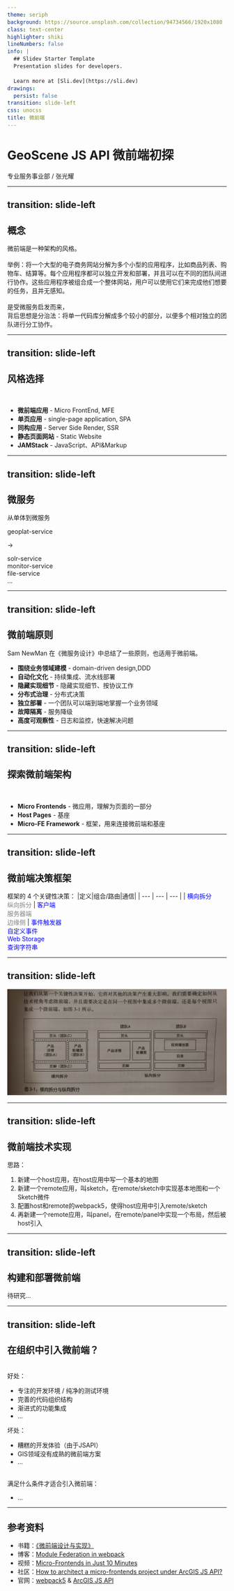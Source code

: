 ```yaml
---
theme: seriph
background: https://source.unsplash.com/collection/94734566/1920x1080
class: text-center
highlighter: shiki
lineNumbers: false
info: |
  ## Slidev Starter Template
  Presentation slides for developers.

  Learn more at [Sli.dev](https://sli.dev)
drawings:
  persist: false
transition: slide-left
css: unocss
title: 微前端
---
```


# GeoScene JS API 微前端初探

<div class="pt-12">
  <span @click="$slidev.nav.next" class="px-2 py-1 rounded cursor-pointer" hover="bg-white bg-opacity-10">
    专业服务事业部 / 张光耀
  </span>
</div>

<!--
各位同事好，很长时间没有和大家做技术分享了。
今天分享的主题叫《GeoScene JS API 微前端初探》。
主要内容是两部分，一部分讲微前端，一部分结合JSAPI做了一个demo。
-->

---
transition: slide-left
---

## 概念

微前端是一种架构的风格。
<br/>
<br/>
举例：将一个大型的电子商务网站分解为多个小型的应用程序，比如商品列表、购物车、结算等。每个应用程序都可以独立开发和部署，并且可以在不同的团队间进行协作。这些应用程序被组合成一个整体网站，用户可以使用它们来完成他们想要的任务，且并无感知。
<br/>
<br/>
是受微服务启发而来，
<br/>
背后思想是分治法：将单一代码库分解成多个较小的部分，以便多个相对独立的团队进行分工协作。

<!--
首先我们来了解概念。
从定义上讲，微前端是一种架构风格，举一个例子的话，就是将一个大型的电子商务网站分解为多个小型的应用程序，比如商品列表、购物车、结算等。每个应用程序都可以独立开发和部署，并且可以在不同的团队间进行协作。这些应用程序被组合成一个整体网站，用户可以使用它们来完成他们想要的任务，且并无感知。
微前端并不是一个很新的概念，它是受微服务启发而来。
微服务这种后端架构，韩松哥之前也做过分享。
背后的主要思想就是分治法：将单一代码库分解成多个较小的部分，以便多个相对独立的团队进行分工协作。
-->

---
transition: slide-left
---

## 风格选择

<br/>

- **微前端应用** - Micro FrontEnd, MFE
- **单页应用** - single-page application, SPA
- **同构应用** - Server Side Render, SSR
- **静态页面网站** - Static Website
- **JAMStack** - JavaScript、API&Markup

<!--
既然是一种风格，那么关于前端架构风格，
主流上，总过有这5种架构风格。
第一种就是今天的主角，微前端。
第二种就是我们现在的架构风格，单页面应用。
第三种叫同构应用，简单理解就是SSR，服务端渲染。
第四种，静态页面网站，就是老式的，通过锚点跳转的网站。
第五种，JAMStack，是JavaScript、API和标记语言的结合，被称为下一代前端开发架构。
那么前端生态在不断地发展中，孕育出了这些用于解决不同问题的不同架构。这些架构风格都有各自的优缺点。
微前端作为其中之一，为我们提供一种的选择。我们拥有选择它或不选择它的权利，那么我们现在去了解它，然后评判我们是否应该选择它。
-->

---
transition: slide-left
---

## 微服务

从单体到微服务

<div class="flex">
  <div class="flex items-center">
    <div>
      <p>geoplat-service</p>
    </div>
  </div>
  <div class="flex items-center">
    <div class="p-8">
      <p> -> </p>
    </div>
  </div>
  <div class="flex items-center">
    <div>
      <p>
      solr-service<br/>
      monitor-service<br/>
      file-service<br/>
      ...
      </p>
    </div>
  </div>
</div>

<!--
既然微前端是启发自微服务，那么我们需要简单交代一下微服务。拿我们公司的后台服务举例：
最初我们是用单体架构，所有的代码都放在一个代码库中，比如叫geoplat-service。随着业务线的拓展和功能的不断丰富，我们就从单体架构逐步地迁移到了微服务构架，派生出了如solr-service，专门做查询；monitor-service，专门做监控；和file-service，专门做文件管理，等等等。
在项目实施中，微服务也工作地很好。
既然微服务在后端上工作的很好，那么在前端是不是也可以借鉴过来。
-->

---
transition: slide-left
---

## 微前端原则

Sam NewMan 在《微服务设计》中总结了一些原则，也适用于微前端。

- **围绕业务领域建模** - domain-driven design,DDD
- **自动化文化** - 持续集成、流水线部署
- **隐藏实现细节** - 隐藏实现细节、按协议工作
- **分布式治理** - 分布式决策
- **独立部署** - 一个团队可以端到端地掌握一个业务领域
- **故障隔离** - 服务降级
- **高度可观察性** - 日志和监控，快速解决问题

<!--
在实践微前端之前，我们先了解一下微前端的原则。
这个大兄弟在《微服务设计》这本书中总结了7条原则，适用于微服务，同样也适用于微前端。
因为时间关系，我并不会逐一解释这些原则。
把他们放在这里，目的是想告诉大家，微前端也是有原则来指导项目开发过程的。
-->

---
transition: slide-left
---

## 探索微前端架构

<br/>

- **Micro Frontends** - 微应用，理解为页面的一部分
- **Host Pages** - 基座
- **Micro-FE Framework** - 框架，用来连接微前端和基座

<!--
假如我们现在要做微前端，那么微前端的架构应该是怎么样的呢？
大体上，微前端的架构是分为了三个部分，
分别是微应用，它理解为页面的一部分。比如说cim-map中的标绘组件，在地图的右侧有一个功能按钮，我们点击之后，弹出一块面板，面板内是标绘的业务逻辑。这块面板我们就可以拆分出来，作为一个微前端。可以近似地理解为微件，但是微前端和微件本质上有不同。
这是第一部分微应用，第二部分是基座或者叫主应用，也拿cim-map来举例的话，就是一个空的页面，只有一个纯净的底图，或者底图都没有，它只是充当的一个容器，它的职责应该做好一些系统最基本的功能，比如布局、路由、权限...然后暴露出很多的插槽给我们的微前端们。
这是第二部分，那么第三部分就是我们的框架，它的作用是用连接我们的基座和微前端，它要来管理我们的基座加载或者是卸载我们的微前端。
-->

---
transition: slide-left
---

## 微前端决策框架

框架的 4 个关键性决策：
|定义|组合/路由|通信|
| --- | --- | --- |
| <font color='blue'>横向拆分</font> <br/> <font color='gray'>纵向拆分</font> | <font color='blue'>客户端</font> <br/> <font color='gray'>服务器端</font> <br/><font color='gray'>边缘侧</font> | <font color='blue'>事件触发器</font> <br/> <font color='blue'>自定义事件</font> <br/><font color='blue'>Web Storage</font> <br/><font color='blue'>查询字符串</font>

<!--
我们首先来讨论框架，框架有4个关键性的决策，分别是定义、组合、路由和通信。
第一个定义，主要指的是拆分方式。拆分方式分两种，横向和纵向。横向拆分就是同一个视图中集成多个微前端；纵向拆分就是每个视图中只集成一个微前端。我们直接看一张示意图吧。

第二和第三是组合和路由，就是指的在什么地方去组合和路由我们的微前端。有三种方式，分别是客户端、服务器端和边缘侧。直接在前端控制微服务的加载和路由，那么就是客户端。如果是在后端先组合好微前端，再一并推送到前端，这种方式就是服务器端。还有一种方式，就是在CDN层，由CND厂商提供方式进行微前端的组装，叫边缘侧。
最后是通信，微前端的通信方式主要有事件触发器、自定义事件、WebStorage、查询字符串四种。
-->

---
transition: slide-left
---

![image](/slides.assets/view.jpg)

<!--
左侧，在同一个视图中集成了多个微前端，那么它就是横向拆分；右侧，在每个视图只集成一个微前端，那么就是纵向拆分。
地图应用就非常适合横向拆分，而门户和运维管理则更适合纵向拆分。
-->

---
transition: slide-left
---

## 微前端技术实现

思路：
1. 新建一个host应用，在host应用中写一个基本的地图
2. 新建一个remote应用，叫sketch，在remote/sketch中实现基本地图和一个Sketch微件
3. 配置host和remote的webpack5，使得host应用中引入remote/sketch
4. 再新建一个remote应用，叫panel，在remote/panel中实现一个布局，然后被host引入

<!--
我们直接来看一个简单的demo。
-->

---
transition: slide-left
---

## 构建和部署微前端

待研究...

<!--
构建和部署还待研究，就先不讲了。
-->

---
transition: slide-left
---

## 在组织中引入微前端？

<br/>
<div class="flex">
  <div class="w-1/2 p-4">
    好处：
    <ul>
    <li> 专注的开发环境 / 纯净的测试环境 </li>
    <li> 完善的代码组织结构 </li>
    <li> 渐进式的功能集成 </li>
    <li> ... </li>
    </ul>
  </div>
  <div class="w-1/2 p-4">
    坏处：
    <ul>
    <li> 糟糕的开发体验（由于JSAPI） </li>
    <li> GIS领域没有成熟的微前端方案 </li>
    <li> ... </li>
    <br/>
    </ul>
    满足什么条件才适合引入微前端：
    <ul>
    <li> ... </li>
    </ul>
  </div>
</div>

<!--
我们现在回到最开始的问题，来讨论是否要选择微前端这种架构风格。
从我实践这个demo看来，它有一些好处，如专注的开发环境 / 纯净的测试环境 、完善的代码组织结构和渐进式的功能集成。当然它有也一些坏处，如糟糕的开发体验，没有成熟的方案等。
我觉得我们可以等条件更加成熟后，再来尝试引入微前端，这是我调研的一个结论。
-->

---

## 参考资料

* 书籍：[《微前端设计与实现》](https://book.douban.com/subject/36014313/)
* 博客：[Module Federation in webpack](https://odoe.net/blog/webpack-module-federation)
* 视频：[Micro-Frontends in Just 10 Minutes](https://www.youtube.com/watch?v=s_Fs4AXsTnA&t=2s)
* 社区：[How to architect a micro-frontends project under ArcGIS JS API?](https://community.esri.com/t5/arcgis-javascript-maps-sdk-questions/how-to-architect-a-micro-frontends-project-under/m-p/1277816#M80846)
* 官网：[webpack5](https://webpack.js.org/concepts/module-federation/#dynamic-remote-containers) & [ArcGIS JS API](https://developers.arcgis.com/javascript/latest/es-modules/)

<!--
最后是一些参考资料。我是从3月份中旬开始准备分享材料。然后项目也比较忙。所以研究得很浅。主要参考的是书籍，2022年下半年才出的书，还算比较新。ppt的大纲就是直接抄的书。
然后是JSAPI的主要代码贡献者的博客，和esri的社区。我去上面提问，看有没有成熟的，优雅的方案，结果是没有的。
最后是反复看webpack5和JSAPI的官网文档。
-->

